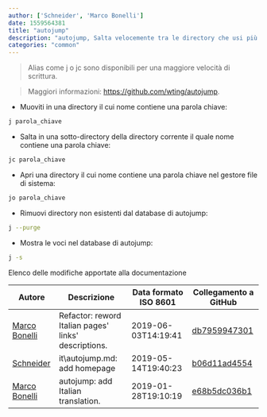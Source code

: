 ```yaml
---
author: ['Schneider', 'Marco Bonelli']
date: 1559564381
title: "autojump"
description: "autojump, Salta velocemente tra le directory che usi più spesso."
categories: "common"
---
```

> Alias come j o jc sono disponibili per una maggiore velocità di scrittura.

> Maggiori informazioni: <https://github.com/wting/autojump>.

- Muoviti in una directory il cui nome contiene una parola chiave:

```bash
j parola_chiave
```

- Salta in una sotto-directory della directory corrente il quale nome contiene una parola chiave:

```bash
jc parola_chiave
```

- Apri una directory il cui nome contiene una parola chiave nel gestore file di sistema:

```bash
jo parola_chiave
```

- Rimuovi directory non esistenti dal database di autojump:

```bash
j --purge
```

- Mostra le voci nel database di autojump:

```bash
j -s
```
Elenco delle modifiche apportate alla documentazione


Autore | Descrizione | Data formato ISO 8601 | Collegamento a GitHub
------|-----|-----|-----
[Marco Bonelli](mailto:marco@mebeim.net) | Refactor: reword Italian pages' links' descriptions. | 2019-06-03T14:19:41 | [db7959947301](https://github.com/tldr-pages/tldr/commit/db795994730108131d36e7a50b67378e79e27c10)
[Schneider](mailto:lucas.schneider@sap.com) | it\autojump.md: add homepage | 2019-05-14T19:40:23 | [b06d11ad4554](https://github.com/tldr-pages/tldr/commit/b06d11ad45542b6129242f8feab8e2fc766b3e10)
[Marco Bonelli](mailto:mb5.marcob@gmail.com) | autojump: add Italian translation. | 2019-01-28T19:10:19 | [e68b5dc036b1](https://github.com/tldr-pages/tldr/commit/e68b5dc036b10ce72e467c617b83e23c6ca360b6)

